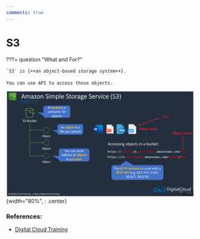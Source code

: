 ```yaml
---
comments: true
---
```


# **S3**

???+ question "What and For?"

    `S3` is {++an object-based storage system++}.
    
    You can use API to access those objects.

![picture 32](picture/S3_basic.png){width="80%", : .center}  



### **References:**

- [Digital Cloud Training](https://digitalcloud.training/)
